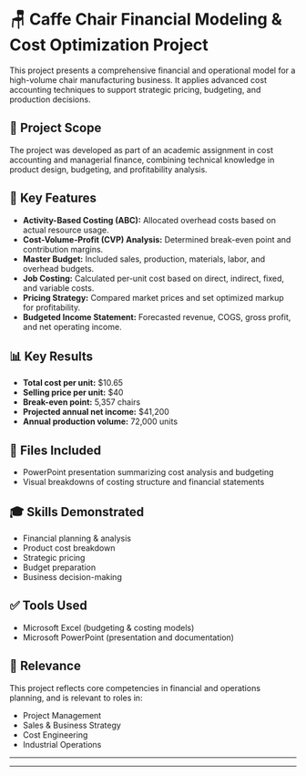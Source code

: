 # 🪑 Caffe Chair Financial Modeling & Cost Optimization Project

This project presents a comprehensive financial and operational model for a high-volume chair manufacturing business. It applies advanced cost accounting techniques to support strategic pricing, budgeting, and production decisions.

## 📌 Project Scope

The project was developed as part of an academic assignment in cost accounting and managerial finance, combining technical knowledge in product design, budgeting, and profitability analysis.

## 🧮 Key Features

- **Activity-Based Costing (ABC):** Allocated overhead costs based on actual resource usage.
- **Cost-Volume-Profit (CVP) Analysis:** Determined break-even point and contribution margins.
- **Master Budget:** Included sales, production, materials, labor, and overhead budgets.
- **Job Costing:** Calculated per-unit cost based on direct, indirect, fixed, and variable costs.
- **Pricing Strategy:** Compared market prices and set optimized markup for profitability.
- **Budgeted Income Statement:** Forecasted revenue, COGS, gross profit, and net operating income.

## 📊 Key Results

- **Total cost per unit:** $10.65  
- **Selling price per unit:** $40  
- **Break-even point:** 5,357 chairs  
- **Projected annual net income:** $41,200  
- **Annual production volume:** 72,000 units  

## 📁 Files Included

- PowerPoint presentation summarizing cost analysis and budgeting
- Visual breakdowns of costing structure and financial statements

## 🎓 Skills Demonstrated

- Financial planning & analysis  
- Product cost breakdown  
- Strategic pricing  
- Budget preparation  
- Business decision-making  

## ✅ Tools Used

- Microsoft Excel (budgeting & costing models)  
- Microsoft PowerPoint (presentation and documentation)

## 📌 Relevance

This project reflects core competencies in financial and operations planning, and is relevant to roles in:
- Project Management
- Sales & Business Strategy
- Cost Engineering
- Industrial Operations

---



---



